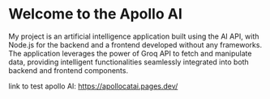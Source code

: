 # Welcome to the Apollo AI


My project is an artificial intelligence application built using the AI API, 
with Node.js for the backend and a frontend developed without any frameworks. 
The application leverages the power of Groq API to fetch and manipulate data, 
providing intelligent functionalities seamlessly integrated 
into both backend and frontend components.

link to test apollo AI: https://apollocatai.pages.dev/
